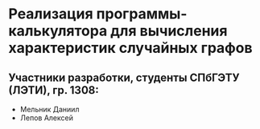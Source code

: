 # Реализация программы-калькулятора для вычисления характеристик случайных графов

## Участники разработки, студенты СПбГЭТУ (ЛЭТИ), гр. 1308:
- Мельник Даниил
- Лепов Алексей
